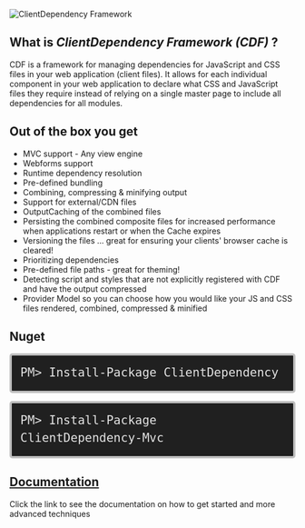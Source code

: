 
![ClientDependency Framework](http://shazwazza.com/Content/Downloads/ClientDependencyLogo.png)

<style>
.nuget-badge code {
background-color: #202020;
border: 4px solid silver;
border-bottom-left-radius: 5px 5px;
border-bottom-right-radius: 5px 5px;
border-top-left-radius: 5px 5px;
border-top-right-radius: 5px 5px;
color: #E2E2E2;
display: block;
font: normal normal normal 1.5em/normal 'andale mono', 'lucida console', monospace;
line-height: 1.5em;
overflow: auto;
padding: 15px;
</style>

## What is *ClientDependency Framework (CDF)* ?

CDF is a framework for managing dependencies for JavaScript and CSS files in your web application (client files). It allows for each individual component in your web application to declare what CSS and JavaScript files they require instead of relying on a single master page to include all dependencies for all modules. 

## Out of the box you get

* MVC support - Any view engine
* Webforms support
* Runtime dependency resolution
* Pre-defined bundling
* Combining, compressing & minifying output
* Support for external/CDN files
* OutputCaching of the combined files
* Persisting the combined composite files for increased performance when applications restart or when the Cache expires
* Versioning the files ... great for ensuring your clients' browser cache is cleared!
* Prioritizing dependencies
* Pre-defined file paths - great for theming!
* Detecting script and styles that are not explicitly registered with CDF and have the output compressed
* Provider Model so you can choose how you would like your JS and CSS files rendered, combined, compressed & minified

## Nuget

<div class="nuget-badge" >
   <p>
         <code>PM&gt; Install-Package ClientDependency</code>
   </p>
</div>

<div class="nuget-badge" >
   <p>
         <code>PM&gt; Install-Package ClientDependency-Mvc</code>
   </p>
</div>

## [Documentation](https://github.com/Shandem/ClientDependency/wiki)

Click the link to see the documentation on how to get started and more advanced techniques



